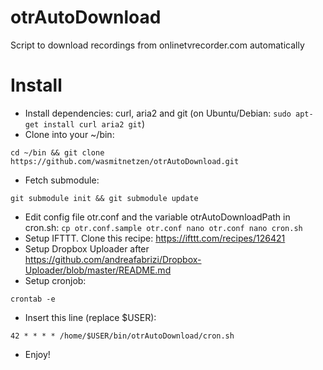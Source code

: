 otrAutoDownload
===============

Script to download recordings from onlinetvrecorder.com automatically



Install
=======
* Install dependencies: curl, aria2 and git (on Ubuntu/Debian: ```sudo apt-get install curl aria2 git```)
* Clone into your ~/bin: 
```
cd ~/bin && git clone https://github.com/wasmitnetzen/otrAutoDownload.git
```
* Fetch submodule:
```
git submodule init && git submodule update
```
* Edit config file otr.conf and the variable otrAutoDownloadPath in cron.sh: ```cp otr.conf.sample otr.conf
nano otr.conf
nano cron.sh```
* Setup IFTTT. Clone this recipe: https://ifttt.com/recipes/126421
* Setup Dropbox Uploader after https://github.com/andreafabrizi/Dropbox-Uploader/blob/master/README.md
* Setup cronjob:
```
crontab -e
```
* Insert this line (replace $USER):
```
42 * * * * /home/$USER/bin/otrAutoDownload/cron.sh
```
* Enjoy!
